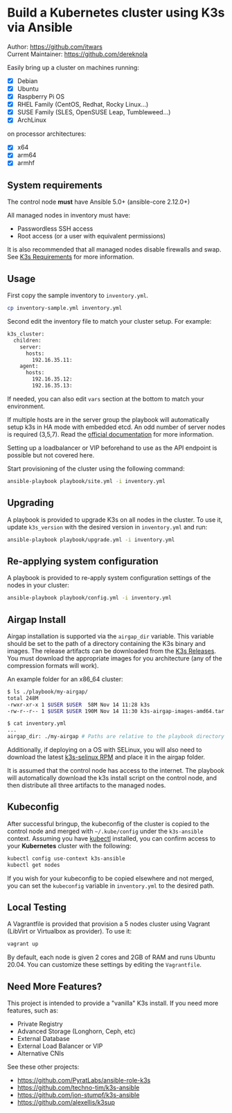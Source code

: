 # Build a Kubernetes cluster using K3s via Ansible

Author: <https://github.com/itwars>  
Current Maintainer: <https://github.com/dereknola>

Easily bring up a cluster on machines running:

- [X] Debian
- [X] Ubuntu
- [X] Raspberry Pi OS
- [X] RHEL Family (CentOS, Redhat, Rocky Linux...)
- [X] SUSE Family (SLES, OpenSUSE Leap, Tumbleweed...)
- [X] ArchLinux

on processor architectures:

- [X] x64
- [X] arm64
- [X] armhf

## System requirements

The control node **must** have Ansible 5.0+ (ansible-core 2.12.0+)

All managed nodes in inventory must have:
- Passwordless SSH access
- Root access (or a user with equivalent permissions) 

It is also recommended that all managed nodes disable firewalls and swap. See [K3s Requirements](https://docs.k3s.io/installation/requirements) for more information.

## Usage

First copy the sample inventory to `inventory.yml`.

```bash
cp inventory-sample.yml inventory.yml
```

Second edit the inventory file to match your cluster setup. For example:
```bash
k3s_cluster:
  children:
    server:
      hosts:
        192.16.35.11:
    agent:
      hosts:
        192.16.35.12:
        192.16.35.13:
```

If needed, you can also edit `vars` section at the bottom to match your environment.

If multiple hosts are in the server group the playbook will automatically setup k3s in HA mode with embedded etcd.
An odd number of server nodes is required (3,5,7). Read the [official documentation](https://docs.k3s.io/datastore/ha-embedded) for more information.

Setting up a loadbalancer or VIP beforehand to use as the API endpoint is possible but not covered here.


Start provisioning of the cluster using the following command:

```bash
ansible-playbook playbook/site.yml -i inventory.yml
```

## Upgrading

A playbook is provided to upgrade K3s on all nodes in the cluster. To use it, update `k3s_version` with the desired version in `inventory.yml` and run:

```bash
ansible-playbook playbook/upgrade.yml -i inventory.yml
```

## Re-applying system configuration

A playbook is provided to re-apply system configuration settings of the nodes in your cluster:

```bash
ansible-playbook playbook/config.yml -i inventory.yml
```

## Airgap Install

Airgap installation is supported via the `airgap_dir` variable. This variable should be set to the path of a directory containing the K3s binary and images. The release artifacts can be downloaded from the [K3s Releases](https://github.com/k3s-io/k3s/releases). You must download the appropriate images for you architecture (any of the compression formats will work).

An example folder for an x86_64 cluster:
```bash
$ ls ./playbook/my-airgap/
total 248M
-rwxr-xr-x 1 $USER $USER  58M Nov 14 11:28 k3s
-rw-r--r-- 1 $USER $USER 190M Nov 14 11:30 k3s-airgap-images-amd64.tar.gz

$ cat inventory.yml
...
airgap_dir: ./my-airgap # Paths are relative to the playbook directory
```

Additionally, if deploying on a OS with SELinux, you will also need to download the latest [k3s-selinux RPM](https://github.com/k3s-io/k3s-selinux/releases/latest) and place it in the airgap folder.


It is assumed that the control node has access to the internet. The playbook will automatically download the k3s install script on the control node, and then distribute all three artifacts to the managed nodes. 

## Kubeconfig

After successful bringup, the kubeconfig of the cluster is copied to the control node  and merged with `~/.kube/config` under the `k3s-ansible` context.
Assuming you have [kubectl](https://kubernetes.io/docs/tasks/tools/#kubectl) installed, you can confirm access to your **Kubernetes** cluster with the following:

```bash
kubectl config use-context k3s-ansible
kubectl get nodes
```

If you wish for your kubeconfig to be copied elsewhere and not merged, you can set the `kubeconfig` variable in `inventory.yml` to the desired path.

## Local Testing

A Vagrantfile is provided that provision a 5 nodes cluster using Vagrant (LibVirt or Virtualbox as provider). To use it:

```bash
vagrant up
```

By default, each node is given 2 cores and 2GB of RAM and runs Ubuntu 20.04. You can customize these settings by editing the `Vagrantfile`.

## Need More Features?

This project is intended to provide a "vanilla" K3s install. If you need more features, such as:
- Private Registry
- Advanced Storage (Longhorn, Ceph, etc)
- External Database
- External Load Balancer or VIP
- Alternative CNIs

See these other projects:
- https://github.com/PyratLabs/ansible-role-k3s
- https://github.com/techno-tim/k3s-ansible
- https://github.com/jon-stumpf/k3s-ansible
- https://github.com/alexellis/k3sup
